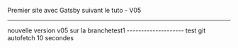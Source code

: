 Premier site avec Gatsby suivant le tuto - V05

----------------------------------------------------------------

nouvelle version v05 sur la branchetest1 -------------------- test git autofetch 10 secondes
